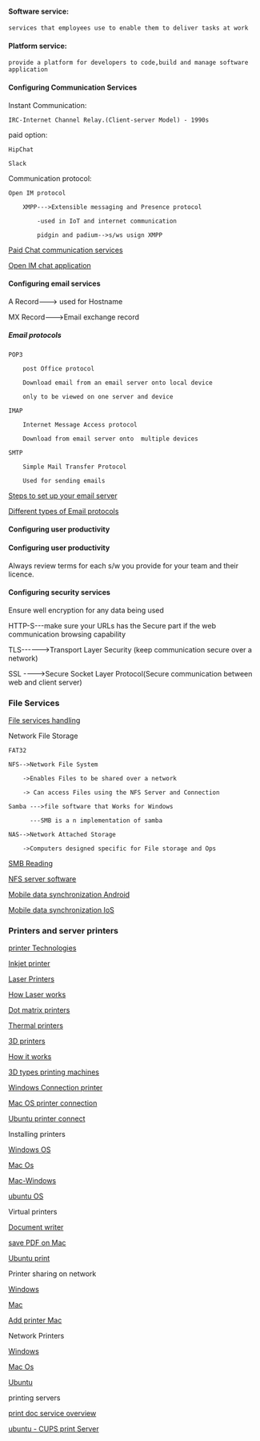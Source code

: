 

#### Software service:

    services that employees use to enable them to deliver tasks at work

#### Platform service:

    provide a platform for developers to code,build and manage software application

#### Configuring Communication Services

Instant Communication:

    IRC-Internet Channel Relay.(Client-server Model) - 1990s

paid option:

    HipChat

    Slack

Communication protocol:

    Open IM protocol

        XMPP--->Extensible messaging and Presence protocol

            -used in IoT and internet communication

            pidgin and padium-->s/ws usign XMPP

[Paid Chat communication services](https://zapier.com/blog/best-team-chat-app/)

[Open IM chat application](https://jabber.at/p/clients/?os=any)

#### Configuring email services

A Record---> used for Hostname

MX Record--->Email exchange record

##### Email protocols

    POP3

        post Office protocol

        Download email from an email server onto local device

        only to be viewed on one server and device

    IMAP

        Internet Message Access protocol

        Download from email server onto  multiple devices

    SMTP

        Simple Mail Transfer Protocol

        Used for sending emails
        
[Steps to set up your email server](https://www.digitalocean.com/community/tutorials/why-you-may-not-want-to-run-your-own-mail-server)

[Different types of Email  protocols](https://blog.servermania.com/what-protocols-send-receive-email-with-the-mail-server/)

#### Configuring user productivity


#### Configuring user productivity

Always review terms for each s/w you provide for your team and their licence.

#### Configuring security services

Ensure well encryption for any data being used

HTTP-S---make sure your URLs has the Secure part if the web communication browsing capability

TLS------>Transport Layer Security (keep communication secure over a network)

SSL ---->Secure Socket Layer Protocol(Secure communication between web and client server)

### File Services

[File services handling](https://www.cloudwards.net/comparison/)

Network File Storage

    FAT32
    
    NFS-->Network File System
    
        ->Enables Files to be shared over a network
        
        -> Can access Files using the NFS Server and Connection
        
    Samba --->file software that Works for Windows
    
          ---SMB is a n implementation of samba
          
    NAS-->Network Attached Storage
    
        ->Computers designed specific for File storage and Ops

[SMB Reading](https://technet.microsoft.com/en-us/library/hh831795(v=ws.11).aspx)

[NFS server software](http://www.linuxfromscratch.org/blfs/view/cvs/basicnet/nfs-utils.html)

[Mobile data synchronization Android](https://support.google.com/android/answer/2819582?hl=en)

[Mobile data synchronization IoS](https://support.apple.com/HT203977#icloud)


### Printers and server printers

[printer Technologies](https://en.wikipedia.org/wiki/Inkjet_printing)

[Inkjet printer](https://computer.howstuffworks.com/inkjet-printer.htm)

[Laser Printers](https://en.wikipedia.org/wiki/Laser_printing)

[How Laser works](https://computer.howstuffworks.com/laser-printer.htm)

[Dot matrix printers ](https://en.wikipedia.org/wiki/Dot_matrix_printer)

[Thermal printers](https://en.wikipedia.org/wiki/Thermal_printing)

[3D printers](https://en.wikipedia.org/wiki/3D_printing)

[How it works](https://en.wikipedia.org/wiki/3D_printing_processes)

[3D types printing machines](https://3dinsider.com/3d-printer-types/)

[Windows Connection printer](https://support.microsoft.com/help/4027370/windows-10-view-the-print-queue)

[Mac OS printer connection](https://support.apple.com/guide/mac-help/mchle453335f/mac)

[Ubuntu printer connect](https://help.ubuntu.com/stable/ubuntu-help/printing-setup-default-printer.html)


Installing printers

[Windows OS](https://support.microsoft.com/help/4015386/windows-10-install-printer)

[Mac Os](https://support.apple.com/guide/mac-help/mh14004/mac)

[Mac-Windows](https://support.apple.com/guide/mac-help/mac-print-a-printer-connected-windows-mchlp2437/mac)

[ubuntu OS ](https://help.ubuntu.com/stable/ubuntu-help/printing.html)

Virtual printers

[Document writer](https://docs.microsoft.com/windows/win32/printdocs/microsoft-xps-document-writer)

[save PDF on Mac](https://support.apple.com/guide/mac-help/mchlp1531/mac)

[Ubuntu print](https://help.ubuntu.com/stable/ubuntu-help/printing-to-file.html)

Printer sharing on network

[Windows](https://support.microsoft.com/help/4089224/windows-10-share-network-printer)

[Mac](https://support.apple.com/guide/mac-help/mchlp2424/mac)

[Add printer Mac](https://support.apple.com/guide/mac-help/mh14004/10.14/mac/10.14)

Network Printers

[Windows](https://support.microsoft.com/help/4015386/windows-10-install-printer)

[Mac Os](https://support.apple.com/guide/mac-help/mh14004/10.14/mac/10.14)

[Ubuntu](https://help.ubuntu.com/community/NetworkPrintingWithUbuntu#Printing_from_Ubuntu)

printing servers

[print doc service overview](https://docs.microsoft.com/en-us/previous-versions/windows/it-pro/windows-server-2012-r2-and-2012/hh831468(v=ws.11))

[ubuntu - CUPS print Server](https://help.ubuntu.com/lts/serverguide/cups.html)
